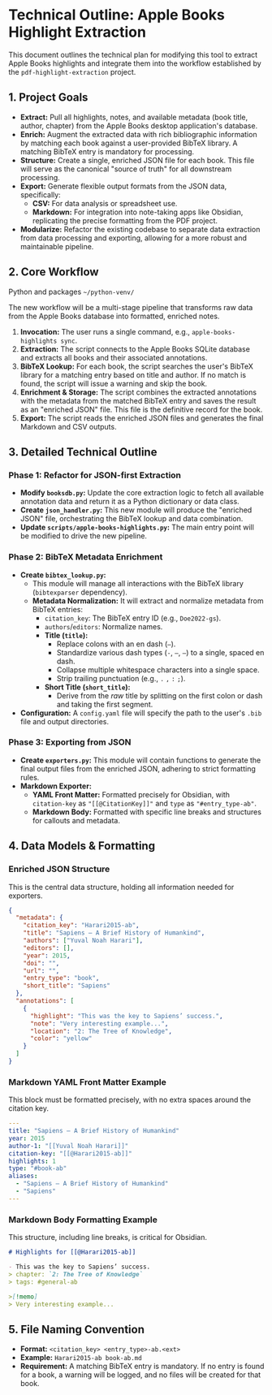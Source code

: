# Technical Outline: Apple Books Highlight Extraction

This document outlines the technical plan for modifying this tool to extract Apple Books highlights and integrate them into the workflow established by the `pdf-highlight-extraction` project.

## 1. Project Goals

- **Extract:** Pull all highlights, notes, and available metadata (book title, author, chapter) from the Apple Books desktop application's database.
- **Enrich:** Augment the extracted data with rich bibliographic information by matching each book against a user-provided BibTeX library. A matching BibTeX entry is mandatory for processing.
- **Structure:** Create a single, enriched JSON file for each book. This file will serve as the canonical "source of truth" for all downstream processing.
- **Export:** Generate flexible output formats from the JSON data, specifically:
    - **CSV:** For data analysis or spreadsheet use.
    - **Markdown:** For integration into note-taking apps like Obsidian, replicating the precise formatting from the PDF project.
- **Modularize:** Refactor the existing codebase to separate data extraction from data processing and exporting, allowing for a more robust and maintainable pipeline.

## 2. Core Workflow

Python and packages `~/python-venv/`

The new workflow will be a multi-stage pipeline that transforms raw data from the Apple Books database into formatted, enriched notes.

1.  **Invocation:** The user runs a single command, e.g., `apple-books-highlights sync`.
2.  **Extraction:** The script connects to the Apple Books SQLite database and extracts all books and their associated annotations.
3.  **BibTeX Lookup:** For each book, the script searches the user's BibTeX library for a matching entry based on title and author. If no match is found, the script will issue a warning and skip the book.
4.  **Enrichment & Storage:** The script combines the extracted annotations with the metadata from the matched BibTeX entry and saves the result as an "enriched JSON" file. This file is the definitive record for the book.
5.  **Export:** The script reads the enriched JSON files and generates the final Markdown and CSV outputs.

## 3. Detailed Technical Outline

### Phase 1: Refactor for JSON-first Extraction

- **Modify `booksdb.py`:** Update the core extraction logic to fetch all available annotation data and return it as a Python dictionary or data class.
- **Create `json_handler.py`:** This new module will produce the "enriched JSON" file, orchestrating the BibTeX lookup and data combination.
- **Update `scripts/apple-books-highlights.py`:** The main entry point will be modified to drive the new pipeline.

### Phase 2: BibTeX Metadata Enrichment

- **Create `bibtex_lookup.py`:**
    - This module will manage all interactions with the BibTeX library (`bibtexparser` dependency).
    - **Metadata Normalization:** It will extract and normalize metadata from BibTeX entries:
        - `citation_key`: The BibTeX entry ID (e.g., `Doe2022-gs`).
        - `authors`/`editors`: Normalize names.
        - **Title (`title`):**
            - Replace colons with an en dash (` – `).
            - Standardize various dash types (`-`, `–`, `—`) to a single, spaced en dash.
            - Collapse multiple whitespace characters into a single space.
            - Strip trailing punctuation (e.g., `.` `,` `:` `;`).
        - **Short Title (`short_title`):**
            - Derive from the *raw* title by splitting on the first colon or dash and taking the first segment.
- **Configuration:** A `config.yaml` file will specify the path to the user's `.bib` file and output directories.

### Phase 3: Exporting from JSON

- **Create `exporters.py`:** This module will contain functions to generate the final output files from the enriched JSON, adhering to strict formatting rules.
- **Markdown Exporter:**
    - **YAML Front Matter:** Formatted precisely for Obsidian, with `citation-key` as `"[[@CitationKey]]"` and `type` as `"#entry_type-ab"`.
    - **Markdown Body:** Formatted with specific line breaks and structures for callouts and metadata.

## 4. Data Models & Formatting

### Enriched JSON Structure

This is the central data structure, holding all information needed for exporters.

```json
{
  "metadata": {
    "citation_key": "Harari2015-ab",
    "title": "Sapiens – A Brief History of Humankind",
    "authors": ["Yuval Noah Harari"],
    "editors": [],
    "year": 2015,
    "doi": "",
    "url": "",
    "entry_type": "book",
    "short_title": "Sapiens"
  },
  "annotations": [
    {
      "highlight": "This was the key to Sapiens’ success.",
      "note": "Very interesting example...",
      "location": "2: The Tree of Knowledge",
      "color": "yellow"
    }
  ]
}
```

### Markdown YAML Front Matter Example

This block must be formatted precisely, with no extra spaces around the citation key.

```yaml
---
title: "Sapiens – A Brief History of Humankind"
year: 2015
author-1: "[[Yuval Noah Harari]]"
citation-key: "[[@Harari2015-ab]]"
highlights: 1
type: "#book-ab"
aliases:
  - "Sapiens – A Brief History of Humankind"
  - "Sapiens"
---
```

### Markdown Body Formatting Example

This structure, including line breaks, is critical for Obsidian.

```markdown
# Highlights for [[@Harari2015-ab]]

- This was the key to Sapiens’ success.
> chapter: `2: The Tree of Knowledge`
> tags: #general-ab

>[!memo]
> Very interesting example...
```

## 5. File Naming Convention

- **Format:** `<citation_key> <entry_type>-ab.<ext>`
- **Example:** `Harari2015-ab book-ab.md`
- **Requirement:** A matching BibTeX entry is mandatory. If no entry is found for a book, a warning will be logged, and no files will be created for that book.